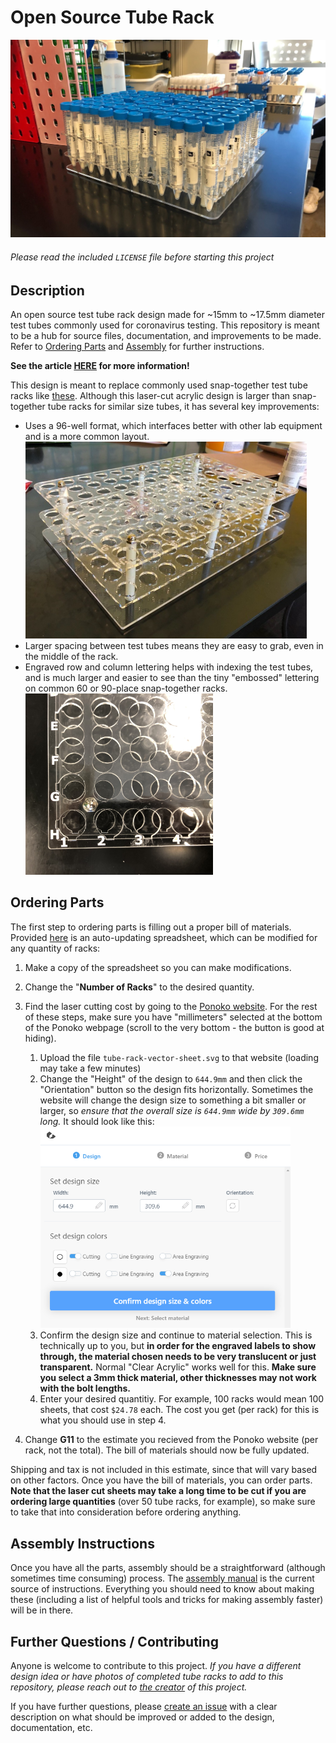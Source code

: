 # Open Source Tube Rack
![full tube rack main](images/full-tube-rack-iso.jpg)
###### Please read the included `LICENSE` file before starting this project
## Description
An open source test tube rack design made for ~15mm to ~17.5mm diameter test tubes commonly used for coronavirus testing. This repository is meant to be a hub for source files, documentation, and improvements to be made. Refer to [Ordering Parts](#ordering-parts) and [Assembly](#assembly-instructions) for further instructions.

**See the article [HERE](https://www.ponoko.com/blog/maker-success-stories/open-source-test-tube-racks-coronavirus-testing/) for more information!**

This design is meant to replace commonly used snap-together test tube racks like [these](https://image.made-in-china.com/2f0j00ligULfpcqukB/Snap-Together-Test-Tube-Racks-with-90-Wells.jpg). Although this laser-cut acrylic design is larger than snap-together tube racks for similar size tubes, it has several key improvements:
* Uses a 96-well format, which interfaces better with other lab equipment and is a more common layout. <img src="images/empty-tube-rack-iso.jpg" alt="tube rack with engravings" width="450"/>
* Larger spacing between test tubes means they are easy to grab, even in the middle of the rack.
* Engraved row and column lettering helps with indexing the test tubes, and is much larger and easier to see than the tiny "embossed" lettering on common 60 or 90-place snap-together racks.<img src="images/empty-tube-rack-engravings.jpg" alt="tube rack with engravings" width="300"/>


## Ordering Parts

The first step to ordering parts is filling out a proper bill of materials. Provided [here](https://docs.google.com/spreadsheets/d/1J19slEzeszxZjY6wbKE6jNVbN__mE522mNdJpSvLzcY/copy) is an auto-updating spreadsheet, which can be modified for any quantity of racks:
1. Make a copy of the spreadsheet so you can make modifications.
1. Change the "**Number of Racks**" to the desired quantity.
1. Find the laser cutting cost by going to the [Ponoko website](https://www.ponoko.com/designs). For the rest of these steps, make sure you have "millimeters" selected at the bottom of the Ponoko webpage (scroll to the very bottom - the button is good at hiding).
    1. Upload the file `tube-rack-vector-sheet.svg` to that website (loading may take a few minutes)
    1. Change the "Height" of the design to `644.9mm` and then click the "Orientation" button so the design fits horizontally. Sometimes the website will change the design size to something a bit smaller or larger, so *ensure that the overall size is `644.9mm` wide by `309.6mm` long.* It should look like this:  <img src="images/ponoko-design-settings.png" alt="ponoko design settings" width="400"/>
    1. Confirm the design size and continue to material selection. This is technically up to you, but **in order for the engraved labels to show through, the material chosen needs to be very translucent or just transparent.** Normal "Clear Acrylic" works well for this. **Make sure you select a 3mm thick material, other thicknesses may not work with the bolt lengths.**
    1. Enter your desired quantitiy. For example, 100 racks would mean 100 sheets, that cost `$24.78` each. The cost you get (per rack) for this is what you should use in step 4.

1. Change **G11** to the estimate you recieved from the Ponoko website (per rack, not the total). The bill of materials should now be fully updated.

Shipping and tax is not included in this estimate, since that will vary based on other factors. Once you have the bill of materials, you can order parts. **Note that the laser cut sheets may take a long time to be cut if you are ordering large quantities** (over 50 tube racks, for example), so make sure to take that into consideration before ordering anything.

## Assembly Instructions
Once you have all the parts, assembly should be a straightforward (although sometimes time consuming) process. The [assembly manual](assembly-manual-LATEST.pdf) is the current source of instructions. Everything you should need to know about making these (including a list of helpful tools and tricks for making assembly faster) will be in there.

## Further Questions / Contributing
Anyone is welcome to contribute to this project. *If you have a different design idea or have photos of completed tube racks to add to this repository, please reach out to [the creator](https://github.com/aaronbeckman) of this project.*

If you have further questions, please [create an issue](https://github.com/aaronbeckman/open-source-tube-rack/issues) with a clear description on what should be improved or added to the design, documentation, etc.
